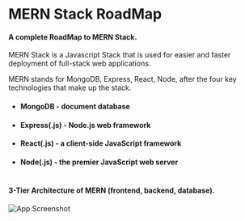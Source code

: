 # MERN Stack RoadMap

#### A complete RoadMap to MERN Stack.

MERN Stack is a Javascript Stack that is used for easier and faster deployment of full-stack web applications.

MERN stands for MongoDB, Express, React, Node, after the four key technologies that make up the stack.

- #### MongoDB - document database
- #### Express(.js) - Node.js web framework
- #### React(.js) - a client-side JavaScript framework
- #### Node(.js) - the premier JavaScript web server


#

#### 3-Tier Architecture of  MERN (frontend, backend, database).
![App Screenshot](https://bit.ly/2XIJlsv)
